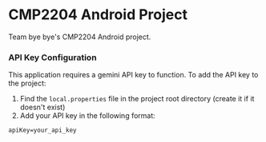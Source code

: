 # CMP2204 Android Project
Team bye bye's CMP2204 Android project.

### API Key Configuration

This application requires a gemini API key to function. To add the API key to the project:

1. Find the `local.properties` file in the project root directory (create it if it doesn't exist)
2. Add your API key in the following format:

```
apiKey=your_api_key
```